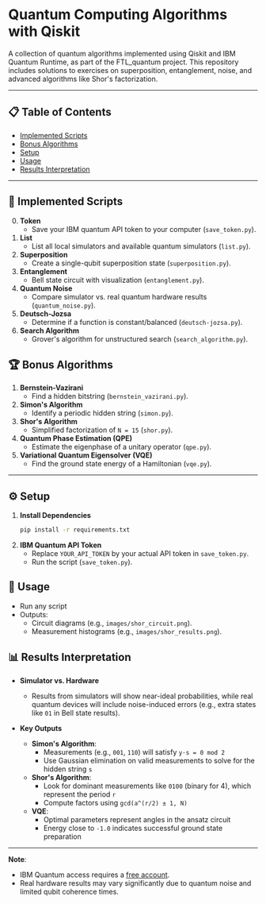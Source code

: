# Quantum Computing Algorithms with Qiskit

A collection of quantum algorithms implemented using Qiskit and IBM Quantum Runtime, as part of the FTL_quantum project. This repository includes solutions to exercises on superposition, entanglement, noise, and advanced algorithms like Shor's factorization.

---

## 📋 Table of Contents

- [Implemented Scripts](#-implemented-scripts)
- [Bonus Algorithms](#-bonus-algorithms)
- [Setup](#%EF%B8%8F-setup)
- [Usage](#-usage)
- [Results Interpretation](#-results-interpretation)

---

## 📜 Implemented Scripts

0. **Token**
   - Save your IBM quantum API token to your computer (`save_token.py`).
1. **List**
   - List all local simulators and available quantum simulators (`list.py`).
2. **Superposition**
   - Create a single-qubit superposition state (`superposition.py`).
3. **Entanglement**
   - Bell state circuit with visualization (`entanglement.py`).
4. **Quantum Noise**
   - Compare simulator vs. real quantum hardware results (`quantum_noise.py`).
5. **Deutsch-Jozsa**
   - Determine if a function is constant/balanced (`deutsch-jozsa.py`).
6. **Search Algorithm**
   - Grover's algorithm for unstructured search (`search_algorithm.py`).

## 🏆 Bonus Algorithms

1. **Bernstein-Vazirani**
   - Find a hidden bitstring (`bernstein_vazirani.py`).
2. **Simon's Algorithm**
   - Identify a periodic hidden string (`simon.py`).
3. **Shor's Algorithm**
   - Simplified factorization of `N = 15` (`shor.py`).
4. **Quantum Phase Estimation (QPE)**
   - Estimate the eigenphase of a unitary operator (`qpe.py`).
5. **Variational Quantum Eigensolver (VQE)**
   - Find the ground state energy of a Hamiltonian (`vqe.py`).

---

## ⚙️ Setup

1. **Install Dependencies**
   ```bash
   pip install -r requirements.txt
   ```
2. **IBM Quantum API Token**
   - Replace `YOUR_API_TOKEN` by your actual API token in `save_token.py`.
   - Run the script (`save_token.py`).

## 🚀 Usage

- Run any script
- Outputs:
  - Circuit diagrams (e.g., `images/shor_circuit.png`).
  - Measurement histograms (e.g., `images/shor_results.png`).

## 📊 Results Interpretation

- **Simulator vs. Hardware**

  - Results from simulators will show near-ideal probabilities, while real quantum devices will include noise-induced errors (e.g., extra states like `01` in Bell state results).

- **Key Outputs**
  - **Simon's Algorithm**:
    - Measurements (e.g., `001`, `110`) will satisfy `y·s = 0 mod 2`
    - Use Gaussian elimination on valid measurements to solve for the hidden string `s`
  - **Shor's Algorithm**:
    - Look for dominant measurements like `0100` (binary for 4), which represent the period `r`
    - Compute factors using `gcd(a^(r/2) ± 1, N)`
  - **VQE**:
    - Optimal parameters represent angles in the ansatz circuit
    - Energy close to `-1.0` indicates successful ground state preparation

---

**Note**:

- IBM Quantum access requires a [free account](https://quantum-computing.ibm.com/).
- Real hardware results may vary significantly due to quantum noise and limited qubit coherence times.
